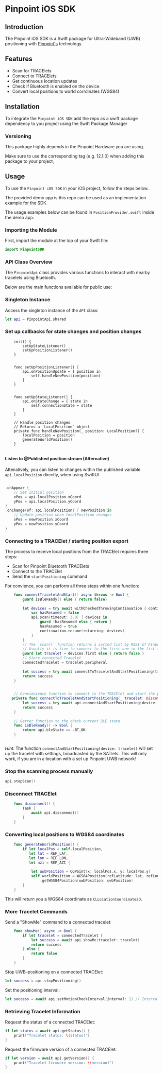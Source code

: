 # Pinpoint iOS SDK

## Introduction

The Pinpoint iOS SDK is a Swift package for Ultra-Wideband (UWB) positioning with [Pinpoint's](https://pinpoint.de) technology.


## Features 

* Scan for TRACElets
* Connect to TRACElets
* Get continuous location updates
* Check if Bluetooth is enabled on the device
* Convert local positions to world corrdinates (WGS84)


## Installation

To integrate the `Pinpoint iOS SDK` add the repo as a swift package dependency to you project using the Swift Package Manager

### Versioning
This package highly depends in the Pinpoint Hardware you are using.

Make sure to use the corresponding tag (e.g. 12.1.0) when adding this package to your project,



## Usage

To use the `Pinpoint iOS SDK`  in your iOS project, follow the steps below..

The provided demo app is this repo can be used as an implementation example for the SDK.

The usage examples below can be found in `PositionProvider.swift` inside the demo app.


### Importing the Module

First, import the module at the top of your Swift file:

```swift
import PinpointSDK
```


### API Class Overview

The `PinpointApi` class provides various functions to interact with nearby tracelets using Bluetooth. 

Below are the main functions available for public use:

### Singleton Instance

Access the singleton instance of the `API` class:

```swift
let api = PinpointApi.shared
```

### Set up callbacks for state changes and position changes

```
    init() {
        setUpStateListener()
        setUpPositionListener()
    }
    
    
    func setUpPositionListener() {
        api.onPositionUpdate = { position in
            self.handleNewPosition(position)
        }
    }
    
    
    func setUpStateListener() {
        api.onStateChange = { state in
            self.connectionState = state
        }
    }
    
    // Handle position changes
    // Returns a `LocalPosition` object
    private func handleNewPosition(_ position: LocalPosition?) {
        localPosition = position
        generateWorldPosition()
    }
    
```

#### Listen to @Published position stream (Alternative)

Altenatively, you can listen to changes within the published variable `api.localPosition`  directly, when using SwiftUI

```swift

.onAppear {
    // Set initial position
    xPos = api.localPosition.xCoord
    yPos = api.localPosition.yCoord
}
.onChange(of: api.localPosition) { newPosition in
    // Update position when localPosition changes
    xPos = newPosition.xCoord
    yPos = newPosition.yCoord
}

```

### Connecting to a TRACElet / starting position export

The process to receive local positions from the TRACElet requires three steps:

* Scan for Pinpoint Bluetooth TRACElets
* Connect to the TRACElet
* Send the `startPositioning` command

For convience, you can perform all three steps within one function:


```swift
    func connectTraceletAndStart() async throws -> Bool {
        guard isBleReady() else { return false}
        
        let devices = try await withCheckedThrowingContinuation { continuation in
            var hasResumed = false
            api.scan(timeout: 3.0) { devices in
                guard !hasResumed else { return }
                hasResumed = true
                continuation.resume(returning: devices)
            }
        }
        // The `scan()` function returns a sorted list by RSSI of Pinpoint TRACElets
        // Usually it is fine to connect to the first one in the list (the only one / closest one)
        guard let tracelet = devices.first else { return false }
        // Store connected Tracelet
        connectedTracelet = tracelet.peripheral
        
        let success = try await connectToTraceletAndStartPositioning(tracelet)
        return success
    }

    
    // Convienience function to connect to the TRACElet and start the position stream
   private func connectToTraceletAndStartPositioning(_ tracelet: DiscoveredTracelet) async throws -> Bool {
        let success = try await api.connectAndStartPositioning(device: tracelet.peripheral)
        return success
    }
    
    // Getter function to the check current BLE state
    func isBleReady() -> Bool {
        return api.bleState == .BT_OK
    }
    
```


*Hint:* The function `connectAndStartPositioning(device: tracelet)` will set up the tracelet with settings, broadcasted by the SATlets.
This will only work, if you are in a location with a set up Pinpoint UWB network!


### Stop the scanning process manually

```swift
api.stopScan()
```

### Disconnect TRACElet

```swift
    func disconnect() {
        Task {
            await api.disconnect()
        }
    }
```


### Converting local positions to WGS84 coordinates

```swift
    func generateWorldPosition() {
        if let localPos = self.localPosition,
           let lat = REF_LAT,
           let lon = REF_LON,
           let azi = REF_AZI {
            
            let uwbPosition = CGPoint(x: localPos.x, y: localPos.y)
            self.worldPosition = WGS84Position(refLatitude: lat, refLongitude: lon, refAzimuth: azi)
                .getWGS84Position(uwbPosition: uwbPosition)
        }
    }
```

This will return you a WGS84 coordinate as `CLLocationCoordinate2D`.




### More Tracelet Commands

Send a "ShowMe" command to a connected tracelet:

```swift
    func showMe() async -> Bool {
        if let tracelet = connectedTracelet {
            let success = await api.showMe(tracelet: tracelet)
            return success
        } else {
            return false
        }
    }
```

Stop UWB-positioning on a connected TRACElet:

```swift
let success = api.stopPositioning()
```

Set the positioning interval:

```swift
let success = await api.setMotionCheckInterval(interval: 1) // Interval in n x 250ms, Default: 1 (update every 1 x 250ms)
```

### Retrieving Tracelet Information

Request the status of a connected TRACElet:

```swift
if let status = await api.getStatus() {
    print("Tracelet status: \(status)")
}
```

Request the firmware version of a connected TRACElet:

```swift
if let version = await api.getVersion() {
    print("Tracelet firmware version: \(version)")
}
```
